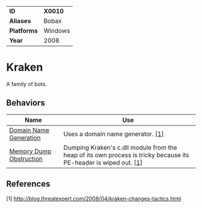 |||
|---------|------------------------|
|**ID**|**X0010**|
|**Aliases**|Bobax|
|**Platforms**|Windows|
|**Year**| 2008 |


Kraken
======
A family of bots.

Behaviors
---------
|Name|Use|
|---------------------|-------------------------------------------------------|
|[Domain Name Generation](https://github.com/MAECProject/malware-behaviors/tree/master/command-and-control/domain-name-generate.md) | Uses a domain name generator. [[1]](#1)|
|[Memory Dump Obstruction](https://github.com/MAECProject/malware-behaviors/tree/master/anti-behavioral-analysis/memory-dump-obstruct.md) | Dumping Kraken's c.dll module from the heap of its own process is tricky because its PE-header is wiped out. [[1]](#1)|

References
----------
<a name="1">[1]</a> http://blog.threatexpert.com/2008/04/kraken-changes-tactics.html